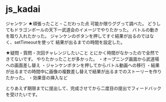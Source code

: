 # js_kadai
ジャンケン
★頑張ったこと・こだわった点
可能か限りググって調べた。
どうしてもドラゴンボールの天下一武道会のイメージでやりたかった。
バトルの動きを取り入れたかった。
ジャンケンのボタンを押してすぐ結果が出るのではなく、setTimeoutを使って
結果が出るまでの時間を設定した。

★疑問・質問・次回チャレンジしたいこと
とにかく時間がなかったので全然できてないです。
やりたかったことが多かった。
・オープニング画面から武道場への画面差し替え
・ジャンケンボタンを押してからバトル動画への移行
・結果が出るまでの時間中に画像の複数差し替えで結果が出るまでのストーリーを作りたかった。
・効果音の挿入など

とりあえず期限までに提出して、完成させてから二度目の提出でフィードバックを受けたいです。
